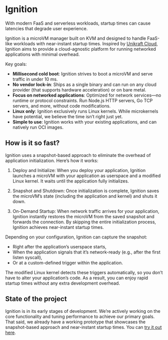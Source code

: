 # Ignition

With modern FaaS and serverless workloads, startup times can cause latencies that degrade user experience.

Ignition is a microVM manager built on KVM and designed to handle FaaS-like workloads with near-instant startup times. Inspired by [Unikraft Cloud](https://unikraft.cloud), Ignition aims to provide a cloud-agnostic platform for running networked applications with minimal overhead.

Key goals:

- **Millisecond cold boot**: Ignition strives to boot a microVM and serve traffic in under 10 ms.
- **No vendor lock-in**: Ships as a single binary and can run on any cloud provider (that supports hardware acceleration) or on bare metal.
- **Focus on networked applications**: Optimized for network services—no runtime or protocol constraints. Run Node.js HTTP servers, Go TCP servers, and more, without code modifications.
- **Linux only**: Ignition exclusively runs Linux kernels. While microkernels have potential, we believe the time isn’t right just yet.
- **Simple to use**: Ignition works with your existing applications, and can natively run OCI images.

## How is it so fast?

Ignition uses a snapshot-based approach to eliminate the overhead of application initialization. Here’s how it works:

1. Deploy and Initialize: When you deploy your application, Ignition launches a microVM with your application as userspace and a modified Linux kernel. It waits until the application fully initializes.
2. Snapshot and Shutdown: Once initialization is complete, Ignition saves the microVM’s state (including the application and kernel) and shuts it down.

3. On-Demand Startup: When network traffic arrives for your application, Ignition instantly restores the microVM from the saved snapshot and forwards the connection. By skipping the entire initialization process, Ignition achieves near-instant startup times.

Depending on your configuration, Ignition can capture the snapshot:

- Right after the application’s userspace starts,
- When the application signals that it’s network-ready (e.g., after the first listen syscall),
- Or at a custom-defined trigger within the application.

The modified Linux kernel detects these triggers automatically, so you don’t have to alter your application’s code. As a result, you can enjoy rapid startup times without any extra development overhead.

## State of the project

Ignition is in its early stages of development. We’re actively working on the core functionality and tuning performance to achieve our primary goals. That said, we already have a working prototype that showcases the snapshot-based approach and near-instant startup times. You can [try it out here](https://hello.lttle.cloud/).
